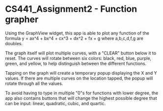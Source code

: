 # CS441_Assignment2 - Function grapher	
Using the GraphView widget, this app is able to plot any function of the formula y = ax^4 + bx^4 + cx^3 + dx^2 + fx + g where a,b,c,d,f,g are doubles.

The graph itself will plot multiple curves, with a "CLEAR" button below it to reset. The curves will rotate between six colors: black, red, blue, purple, green, and yellow, to help distinguish between the different functions.

Tapping on the graph will create a temporary popup displaying the X and Y values. If there are multiple curves on the location tapped, the popup will rotate through all the values.

To avoid having to type in multiple "0"s for functions with lower degree, the app also contains buttons that will change the highest possible degree that can be input: linear, quadratic, cubic, and quartic.
